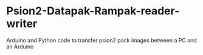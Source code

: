 # Psion2-Datapak-Rampak-reader-writer
Arduino and Python code to transfer psion2 pack images between a PC and an Arduino
